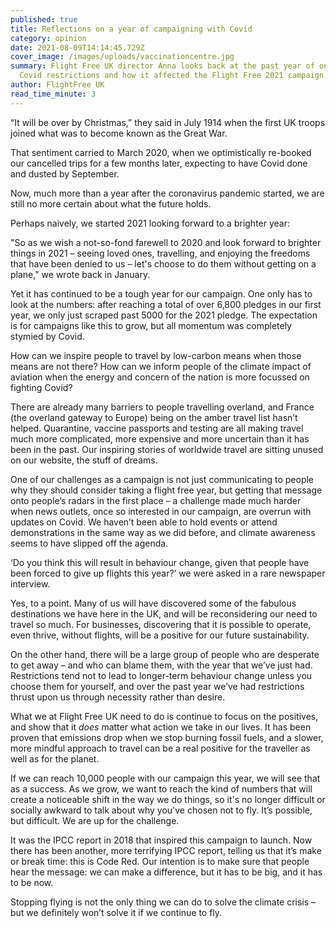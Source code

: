 ```yaml
---
published: true
title: Reflections on a year of campaigning with Covid
category: opinion
date: 2021-08-09T14:14:45.729Z
cover_image: /images/uploads/vaccinationcentre.jpg
summary: Flight Free UK director Anna looks back at the past year of ongoing
  Covid restrictions and how it affected the Flight Free 2021 campaign.
author: FlightFree UK
read_time_minute: 3
---
```

“It will be over by Christmas,” they said in July 1914 when the first UK troops joined what was to become known as the Great War. 

That sentiment carried to March 2020, when we optimistically re-booked our cancelled trips for a few months later, expecting to have Covid done and dusted by September. 

Now, much more than a year after the coronavirus pandemic started, we are still no more certain about what the future holds. 

Perhaps naively, we started 2021 looking forward to a brighter year:

"So as we wish a not-so-fond farewell to 2020 and look forward to brighter things in 2021 – seeing loved ones, travelling, and enjoying the freedoms that have been denied to us – let's choose to do them without getting on a plane," we wrote back in January.

Yet it has continued to be a tough year for our campaign. One only has to look at the numbers: after reaching a total of over 6,800 pledges in our first year, we only just scraped past 5000 for the 2021 pledge. The expectation is for campaigns like this to grow, but all momentum was completely stymied by Covid. 

How can we inspire people to travel by low-carbon means when those means are not there? How can we inform people of the climate impact of aviation when the energy and concern of the nation is more focussed on fighting Covid? 

There are already many barriers to people travelling overland, and France (the overland gateway to Europe) being on the amber travel list hasn’t helped. Quarantine, vaccine passports and testing are all making travel much more complicated, more expensive and more uncertain than it has been in the past. Our inspiring stories of worldwide travel are sitting unused on our website, the stuff of dreams.

One of our challenges as a campaign is not just communicating to people why they should consider taking a flight free year, but getting that message onto people’s radars in the first place – a challenge made much harder when news outlets, once so interested in our campaign, are overrun with updates on Covid. We haven’t been able to hold events or attend demonstrations in the same way as we did before, and climate awareness seems to have slipped off the agenda.

‘Do you think this will result in behaviour change, given that people have been forced to give up flights this year?’ we were asked in a rare newspaper interview. 

Yes, to a point. Many of us will have discovered some of the fabulous destinations we have here in the UK, and will be reconsidering our need to travel so much. For businesses, discovering that it is possible to operate, even thrive, without flights, will be a positive for our future sustainability.

On the other hand, there will be a large group of people who are desperate to get away – and who can blame them, with the year that we’ve just had. Restrictions tend not to lead to longer-term behaviour change unless you choose them for yourself, and over the past year we’ve had restrictions thrust upon us through necessity rather than desire.

What we at Flight Free UK need to do is continue to focus on the positives, and show that it *does* matter what action we take in our lives. It has been proven that emissions drop when we stop burning fossil fuels, and a slower, more mindful approach to travel can be a real positive for the traveller as well as for the planet. 

If we can reach 10,000 people with our campaign this year, we will see that as a success. As we grow, we want to reach the kind of numbers that will create a noticeable shift in the way we do things, so it's no longer difficult or socially awkward to talk about why you've chosen not to fly. It’s possible, but difficult. We are up for the challenge. 

It was the IPCC report in 2018 that inspired this campaign to launch. Now there has been another, more terrifying IPCC report, telling us that it’s make or break time: this is Code Red. Our intention is to make sure that people hear the message: we can make a difference, but it has to be big, and it has to be now. 

Stopping flying is not the only thing we can do to solve the climate crisis – but we definitely won’t solve it if we continue to fly.